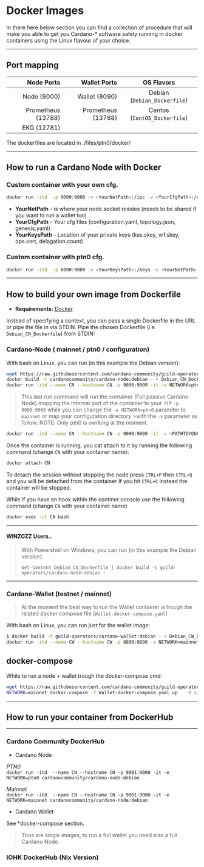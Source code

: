 # Docker Images 

In there here below section you can find a collection of procedure that will make you able to get you Cardano-* software safely running in docker containers using the Linux flavour of your choice.

***

## Port mapping

 Node Ports        |  Wallet Ports      | OS Flavors
------------:       | -------------:      | :-------------:
Node  (9000)       | Wallet (8090)      | Debian (`Debian_Dockerfile`)
Prometheus (13788) | Prometheus (13788) | Centos (`CentOS_Dockerfile`)
EKG (12781)        |                    |


The dockerfiles are located in ./files/ptn0/docker/ 

***
## How to run a __Cardano Node__ with Docker

### Custom container with your own cfg.
```bash
docker run -itd  -p 9000:9000 -v <YourNetPath>:/ipc -v <YourCfgPath>:/configuration -v <YourKeysPath>:/keys  cardanocommunity/cardano-node:debian
```
* __YourNetPath__   - is where your node.socket resides (needs to be shared if you want to run a wallet too)
* __YourCfgPath__   - Your cfg files (configuration.yaml, topology.json, genesis.yaml)
* __YourKeysPath__  - Location of your private keys (kes.skey, vrf.skey, ops.cert, delagation.count)


### Custom container with ptn0 cfg.
```bash
docker run -itd  -p 6000:9000 -v <YourKeysPath>:/keys -v <YourNetPath>:/ipc  -e NETWORK=ptn0 cardanocommunity/cardano-node:debian
```
-----------
## How to build your own image from Dockerfile

- **Requirements:** [Docker](https://docs.docker.com/)

Instead of specifying a context, you can pass a single Dockerfile in the URL or pipe the file in via STDIN. 
Pipe the chosen Dockerfile (i.e. `Debian_CN_Dockerfile`) from STDIN:

### Cardano-Node ( mainnet / ptn0 / configuration)

With bash on Linux, you can run (in this example the Debian version):
```bash
wget https://raw.githubusercontent.com/cardano-community/guild-operators/docker/files/ptn0/docker/debian/Debian_CN_Dockerfile 
docker build -t cardanocommunity/cardano-node:debian - < Debian_CN_Dockerfile
docker run -itd --name CN --hostname CN -p 9000:9000 -it -e NETWORK=ptn0 cardanocommunity/cardano-node:debian 
```
>This last run command will run the container (Full passive Cardano Node) mapping the internal port of the container to your >IP `-p 9000:9000` while you can change the `-e NETWORK=ptn0` paramiter to `mainnet` or map your configuration directory >with the `-v` parameter as follow:
>NOTE: Only ptn0 is owrking at the moment.
```bash
docker run -itd --name CN --hostname CN -p 9000:9000 -it -v <PATHTOYOURDIR>:/configuration -e NETWORK=ptn0 cardanocommunity/cardano-node:debian 
```

Once the container is running, you cat attach to it by running the following command (change `CN` with your container name):
```bash
docker attach CN
```
To detach the session without stopping the node press `CTRL+P` then `CTRL+Q` and you will be detached from the container
If you hit `CTRL+C` instead the container will be stopped.

While if you have an hook within the continer console use the following command (change `CN` with your container name)
```bash
docker exec -it CN bash 
```


---
#### WINZOZZ Users..
>With Powershell on Windows, you can run (in this example the Debian version):
>```
>Get-Content Debian_CN_Dockerfile | docker build -t guild-operators/cardano-node:debian -
>```
---


### Cardano-Wallet (testnet / mainnet)

> At the moment the best way to run the Wallet container is trough the related docker compose file (`Wallet-docker-compose.yaml`) 

With bash on Linux, you can run _just_ for the wallet image:
```bash
$ docker build -t guild-operators/cardano-wallet:debian - < Debian_CW_Dockerfile
docker run -itd --name CW --hostname CW -p 8090:8090 -e NETWORK=mainnet guild-operators/cardano-wallet:debian 
```

## docker-compose
While to run a node + wallet trough the docker-compose cmd:
```bash
wget https://raw.githubusercontent.com/cardano-community/guild-operators/docker/files/ptn0/docker/Wallet-docker-compose.yaml
NETWORK=mainnet docker-compose -f Wallet-docker-compose.yaml up    # add -d for detach mode

```

***

## How to run your container from DockerHub
***
### Cardano Community DockerHub

 - Cardano Node

_PTN0_  \
`docker run -itd  --name CN --hostname CN -p 9001:9000 -it -e NETWORK=ptn0 cardanocommunity/cardano-node:debian` 

_Mainnet_ \
`docker run -itd  --name CN --hostname CN -p 9001:9000 -it -e NETWORK=mainnet cardanocommunity/cardano-node:debian` 

 - Cardano Wallet

See *docker-compose section.

> Thos are single images, to run a full wallet you need also a full Cardano Node.

 
 ### IOHK DockerHub (Nix Version)

